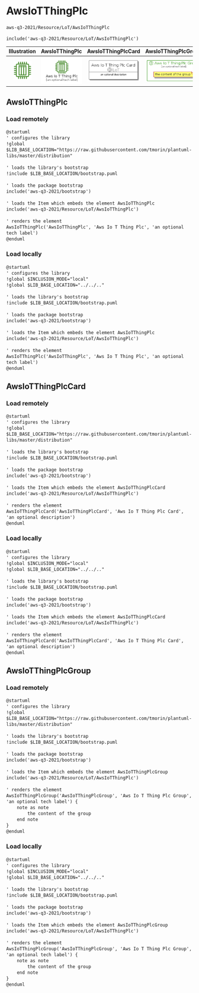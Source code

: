 # AwsIoTThingPlc


```text
aws-q3-2021/Resource/LoT/AwsIoTThingPlc
```

```text
include('aws-q3-2021/Resource/LoT/AwsIoTThingPlc')
```



| Illustration | AwsIoTThingPlc | AwsIoTThingPlcCard | AwsIoTThingPlcGroup |
| :---: | :---: | :---: | :---: |
| ![illustration for Illustration](../../../aws-q3-2021/Resource/LoT/AwsIoTThingPlc.png) | ![illustration for AwsIoTThingPlc](../../../aws-q3-2021/Resource/LoT/AwsIoTThingPlc.Local.png) | ![illustration for AwsIoTThingPlcCard](../../../aws-q3-2021/Resource/LoT/AwsIoTThingPlcCard.Local.png) | ![illustration for AwsIoTThingPlcGroup](../../../aws-q3-2021/Resource/LoT/AwsIoTThingPlcGroup.Local.png) |




## AwsIoTThingPlc

### Load remotely
```plantuml
@startuml
' configures the library
!global $LIB_BASE_LOCATION="https://raw.githubusercontent.com/tmorin/plantuml-libs/master/distribution"

' loads the library's bootstrap
!include $LIB_BASE_LOCATION/bootstrap.puml

' loads the package bootstrap
include('aws-q3-2021/bootstrap')

' loads the Item which embeds the element AwsIoTThingPlc
include('aws-q3-2021/Resource/LoT/AwsIoTThingPlc')

' renders the element
AwsIoTThingPlc('AwsIoTThingPlc', 'Aws Io T Thing Plc', 'an optional tech label')
@enduml
```

### Load locally
```plantuml
@startuml
' configures the library
!global $INCLUSION_MODE="local"
!global $LIB_BASE_LOCATION="../../.."

' loads the library's bootstrap
!include $LIB_BASE_LOCATION/bootstrap.puml

' loads the package bootstrap
include('aws-q3-2021/bootstrap')

' loads the Item which embeds the element AwsIoTThingPlc
include('aws-q3-2021/Resource/LoT/AwsIoTThingPlc')

' renders the element
AwsIoTThingPlc('AwsIoTThingPlc', 'Aws Io T Thing Plc', 'an optional tech label')
@enduml
```

## AwsIoTThingPlcCard

### Load remotely
```plantuml
@startuml
' configures the library
!global $LIB_BASE_LOCATION="https://raw.githubusercontent.com/tmorin/plantuml-libs/master/distribution"

' loads the library's bootstrap
!include $LIB_BASE_LOCATION/bootstrap.puml

' loads the package bootstrap
include('aws-q3-2021/bootstrap')

' loads the Item which embeds the element AwsIoTThingPlcCard
include('aws-q3-2021/Resource/LoT/AwsIoTThingPlc')

' renders the element
AwsIoTThingPlcCard('AwsIoTThingPlcCard', 'Aws Io T Thing Plc Card', 'an optional description')
@enduml
```

### Load locally
```plantuml
@startuml
' configures the library
!global $INCLUSION_MODE="local"
!global $LIB_BASE_LOCATION="../../.."

' loads the library's bootstrap
!include $LIB_BASE_LOCATION/bootstrap.puml

' loads the package bootstrap
include('aws-q3-2021/bootstrap')

' loads the Item which embeds the element AwsIoTThingPlcCard
include('aws-q3-2021/Resource/LoT/AwsIoTThingPlc')

' renders the element
AwsIoTThingPlcCard('AwsIoTThingPlcCard', 'Aws Io T Thing Plc Card', 'an optional description')
@enduml
```

## AwsIoTThingPlcGroup

### Load remotely
```plantuml
@startuml
' configures the library
!global $LIB_BASE_LOCATION="https://raw.githubusercontent.com/tmorin/plantuml-libs/master/distribution"

' loads the library's bootstrap
!include $LIB_BASE_LOCATION/bootstrap.puml

' loads the package bootstrap
include('aws-q3-2021/bootstrap')

' loads the Item which embeds the element AwsIoTThingPlcGroup
include('aws-q3-2021/Resource/LoT/AwsIoTThingPlc')

' renders the element
AwsIoTThingPlcGroup('AwsIoTThingPlcGroup', 'Aws Io T Thing Plc Group', 'an optional tech label') {
    note as note
        the content of the group
    end note
}
@enduml
```

### Load locally
```plantuml
@startuml
' configures the library
!global $INCLUSION_MODE="local"
!global $LIB_BASE_LOCATION="../../.."

' loads the library's bootstrap
!include $LIB_BASE_LOCATION/bootstrap.puml

' loads the package bootstrap
include('aws-q3-2021/bootstrap')

' loads the Item which embeds the element AwsIoTThingPlcGroup
include('aws-q3-2021/Resource/LoT/AwsIoTThingPlc')

' renders the element
AwsIoTThingPlcGroup('AwsIoTThingPlcGroup', 'Aws Io T Thing Plc Group', 'an optional tech label') {
    note as note
        the content of the group
    end note
}
@enduml
```

